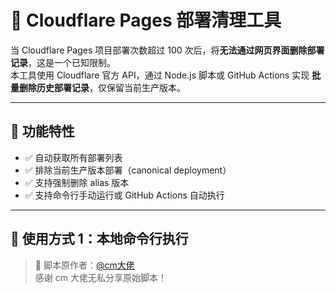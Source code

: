 # 🚀 Cloudflare Pages 部署清理工具

当 Cloudflare Pages 项目部署次数超过 100 次后，将**无法通过网页界面删除部署记录**，这是一个已知限制。  
本工具使用 Cloudflare 官方 API，通过 Node.js 脚本或 GitHub Actions 实现 **批量删除历史部署记录**，仅保留当前生产版本。

---

## 🧰 功能特性

- ✅ 自动获取所有部署列表
- ✅ 排除当前生产版本部署（canonical deployment）
- ✅ 支持强制删除 alias 版本
- ✅ 支持命令行手动运行或 GitHub Actions 自动执行

---

## 🧪 使用方式 1：本地命令行执行

> 🔗 脚本原作者：[@cm大佬](https://blog.cmliussss.com/p/CFPagesDeleteArchive/)  
> 感谢 cm 大佬无私分享原始脚本！

